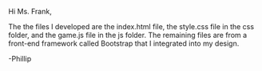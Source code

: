 Hi Ms. Frank, 

The the files I developed are the index.html file, the style.css file in the css folder, and the game.js file in the js folder. The remaining files are from a front-end framework called Bootstrap that I integrated into my design.

-Phillip